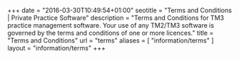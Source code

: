 +++
date = "2016-03-30T10:49:54+01:00"
seotitle = "Terms and Conditions | Private Practice Software"
description = "Terms and Conditions for TM3 practice management software. Your use of any TM2/TM3 software is governed by the terms and conditions of one or more licences."
title = "Terms and Conditions"
url = "terms"
aliases = [
    "information/terms"
]
layout = "information/terms"
+++